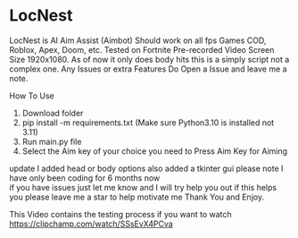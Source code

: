 # LocNest
LocNest is AI Aim Assist (Aimbot) Should work on all fps Games COD, Roblox, Apex, Doom, etc. Tested on Fortnite Pre-recorded Video Screen Size 1920x1080. 
As of now it only does body hits this is a simply script not a complex one. Any Issues or extra Features Do Open a Issue and leave me a note.

How To Use

1) Download folder 
2) pip install -m requirements.txt (Make sure Python3.10 is installed not 3.11) 
3) Run main.py file
4) Select the Aim key of your choice you need to Press Aim Key for Aiming


update I added head or body options also added a tkinter gui please note I have only been coding for 6 months now  
if you have issues just let me know and I will try help you out if this helps you please leave me a star to help motivate me Thank You and Enjoy.

This Video contains the testing process if you want to watch
https://clipchamp.com/watch/SSsEvX4PCva

